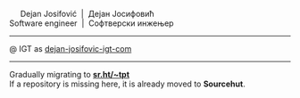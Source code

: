 &nbsp;&nbsp;&nbsp;&nbsp;&nbsp;Dejan Josifović&nbsp;&nbsp;|&nbsp;&nbsp;Дејан Јосифовић  
Software engineer&nbsp;&nbsp;|&nbsp;&nbsp;Софтверски инжењер

---

@ IGT as [dejan-josifovic-igt-com](https://github.com/dejan-josifovic-igt-com)

---

Gradually migrating to [**sr.ht/~tpt**](https://git.sr.ht/~tpt/)  
If a repository is missing here, it is already moved to **Sourcehut**.
